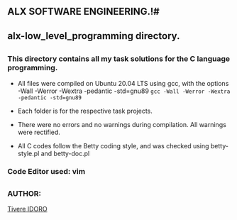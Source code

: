 ## ALX SOFTWARE ENGINEERING.!#
## alx-low_level_programming directory.
##

### This directory contains all my task solutions for the C language programming.

* All files were compiled on Ubuntu 20.04 LTS using gcc, with the options -Wall -Werror -Wextra -pedantic -std=gnu89
`gcc -Wall -Werror -Wextra -pedantic -std=gnu89`

* Each folder is for the respective task projects.

* There were no errors and no warnings during compilation. All warnings were rectified.

* All C codes follow the Betty coding style, and was checked using betty-style.pl and betty-doc.pl


### Code Editor used: vim

##
### AUTHOR:
[Tivere IDORO](https://github.com/tivereidoro)
